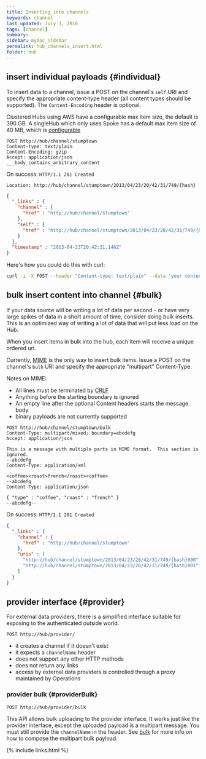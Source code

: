 ```yaml
---
title: Inserting into channels
keywords: channel
last_updated: July 3, 2016
tags: [channel]
summary: 
sidebar: mydoc_sidebar
permalink: hub_channels_insert.html
folder: hub
---
```



## insert individual payloads {#individual}

To insert data to a channel, issue a POST on the channel's `self` URI and specify the appropriate
content-type header (all content types should be supported).  The `Content-Encoding` header is optional.

Clustered Hubs using AWS have a configurable max item size, the default is 390 GB.
A singleHub which only uses Spoke has a default max item size of 40 MB, which is [configurable](hub_install_locally.html)


```
POST http://hub/channel/stumptown
Content-type: text/plain
Content-Encoding: gzip
Accept: application/json
___body_contains_arbitrary_content
```

On success: `HTTP/1.1 201 Created`

`Location: http://hub/channel/stumptown/2013/04/23/20/42/31/749/{hash}`

```json
{
  "_links" : {
    "channel" : {
      "href" : "http://hub/channel/stumptown"
    },
    "self" : {
      "href" : "http://hub/channel/stumptown/2013/04/23/20/42/31/749/{hash}"
    }
  },
  "timestamp" : "2013-04-23T20:42:31.146Z"
}
```

Here's how you could do this with curl:

```bash
curl -i -X POST --header "Content-type: text/plain" --data 'your content here' http://hub/channel/stumptown
```

## bulk insert content into channel {#bulk}

If your data source will be writing a lot of data per second - or have very large spikes of data in a short amount of time,
consider doing bulk inserts.  This is an optimized way of writing a lot of data that will put less load on the Hub.

When you insert items in bulk into the hub, each item will receive a unique ordered uri.

Currently, [MIME](https://tools.ietf.org/html/rfc2045) is the only way to insert bulk items.
Issue a POST on the channel's `bulk` URI and specify the appropriate "multipart" Content-Type.

Notes on MIME:
* All lines must be terminated by [CRLF](https://tools.ietf.org/html/rfc2045#section-2.1)
* Anything before the starting boundary is ignored
* An empty line after the optional Content headers starts the message body
* binary payloads are not currently supported

```
POST http://hub/channel/stumptown/bulk
Content-Type: multipart/mixed; boundary=abcdefg
Accept: application/json

This is a message with multiple parts in MIME format.  This section is ignored.
--abcdefg
Content-Type: application/xml

<coffee><roast>french</roast><coffee>
--abcdefg
Content-Type: application/json

{ "type" : "coffee", "roast" : "french" }
--abcdefg--
```

On success: `HTTP/1.1 201 Created`

```json
{
  "_links" : {
    "channel" : {
      "href" : "http://hub/channel/stumptown"
    },
    "uris" : [
      "http://hub/channel/stumptown/2013/04/23/20/42/31/749/{hash}000",
      "http://hub/channel/stumptown/2013/04/23/20/42/31/749/{hash}001"
    ]
  }
}
```

## provider interface {#provider}

For external data providers, there is a simplified interface suitable for exposing to the authenticated outside world.

`POST http://hub/provider/`

* it creates a channel if it doesn't exist
* it expects a `channelName` header
* does not support any other HTTP methods
* does not return any links
* access by external data providers is controlled through a proxy maintained by Operations

### provider bulk {#providerBulk}
`POST http://hub/provider/bulk`

This API allows bulk uploading to the provider interface.  It works just like the provider interface, except the uploaded payload is a multipart message.  You must still provide the `channelName` in the header.   See [bulk](#bulk) for more info on how to compose the multipart bulk payload.

{% include links.html %}